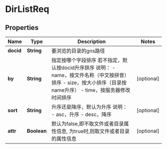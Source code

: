 # DirListReq

## Properties
Name | Type | Description | Notes
------------ | ------------- | ------------- | -------------
**docid** | **String** | 要浏览的目录的gns路径 | 
**by** | **String** | 指定按哪个字段排序    若不指定，默认按docid升序排序    说明：  - name，按文件名称（中文按拼音）排序  - size，按大小排序（目录按name升序）  - time，按服务器修改时间排序   |  [optional]
**sort** | **String** | 升序还是降序，默认为升序    说明：  - asc，升序  - desc，降序   |  [optional]
**attr** | **Boolean** | 默认为false,即不取文件或者目录属性信息,    为true时,则取文件或者目录的属性信息   |  [optional]

